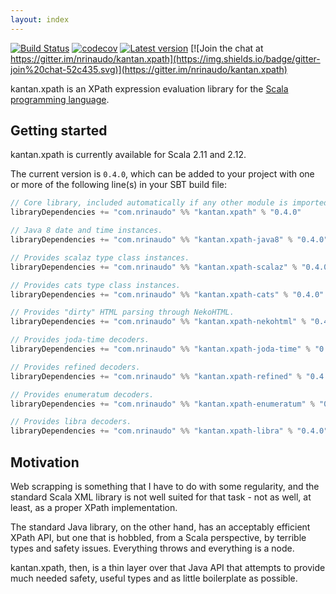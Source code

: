 ```yaml
---
layout: index
---
```


[![Build Status](https://travis-ci.org/nrinaudo/kantan.xpath.svg)](https://travis-ci.org/nrinaudo/kantan.xpath)
[![codecov](https://codecov.io/gh/nrinaudo/kantan.xpath/branch/master/graph/badge.svg)](https://codecov.io/gh/nrinaudo/kantan.xpath)
[![Latest version](https://index.scala-lang.org/nrinaudo/kantan.xpath/kantan.xpath/latest.svg)](https://index.scala-lang.org/nrinaudo/kantan.xpath)
[![Join the chat at https://gitter.im/nrinaudo/kantan.xpath](https://img.shields.io/badge/gitter-join%20chat-52c435.svg)](https://gitter.im/nrinaudo/kantan.xpath)

kantan.xpath is an XPath expression evaluation library for the [Scala programming language](http://www.scala-lang.org).

## Getting started

kantan.xpath is currently available for Scala 2.11 and 2.12.

The current version is `0.4.0`, which can be added to your project with one or more of the following line(s)
in your SBT build file:

```scala
// Core library, included automatically if any other module is imported.
libraryDependencies += "com.nrinaudo" %% "kantan.xpath" % "0.4.0"

// Java 8 date and time instances.
libraryDependencies += "com.nrinaudo" %% "kantan.xpath-java8" % "0.4.0"

// Provides scalaz type class instances.
libraryDependencies += "com.nrinaudo" %% "kantan.xpath-scalaz" % "0.4.0"

// Provides cats type class instances.
libraryDependencies += "com.nrinaudo" %% "kantan.xpath-cats" % "0.4.0"

// Provides "dirty" HTML parsing through NekoHTML.
libraryDependencies += "com.nrinaudo" %% "kantan.xpath-nekohtml" % "0.4.0"

// Provides joda-time decoders.
libraryDependencies += "com.nrinaudo" %% "kantan.xpath-joda-time" % "0.4.0"

// Provides refined decoders.
libraryDependencies += "com.nrinaudo" %% "kantan.xpath-refined" % "0.4.0"

// Provides enumeratum decoders.
libraryDependencies += "com.nrinaudo" %% "kantan.xpath-enumeratum" % "0.4.0"

// Provides libra decoders.
libraryDependencies += "com.nrinaudo" %% "kantan.xpath-libra" % "0.4.0"
```

## Motivation

Web scrapping is something that I have to do with some regularity, and the standard Scala XML library is not well suited
for that task - not as well, at least, as a proper XPath implementation.

The standard Java library, on the other hand, has an acceptably efficient XPath API, but one that is hobbled, from a
Scala perspective, by terrible types and safety issues. Everything throws and everything is a node.

kantan.xpath, then, is a thin layer over that Java API that attempts to provide much needed safety, useful types
and as little boilerplate as possible.
